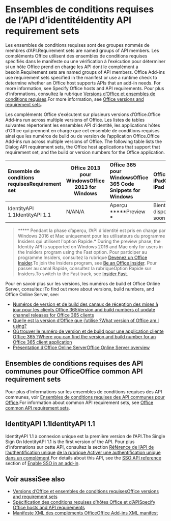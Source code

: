 # <a name="identity-api-requirement-sets"></a><span data-ttu-id="549b7-101">Ensembles de conditions requises de l’API d’identité</span><span class="sxs-lookup"><span data-stu-id="549b7-101">Identity API requirement sets</span></span>

<span data-ttu-id="549b7-102">Les ensembles de conditions requises sont des groupes nommés de membres d’API.</span><span class="sxs-lookup"><span data-stu-id="549b7-102">Requirement sets are named groups of API members.</span></span> <span data-ttu-id="549b7-103">Les compléments Office utilisent des ensembles de conditions requises spécifiés dans le manifeste ou une vérification à l’exécution pour déterminer si un hôte Office prend en charge les API dont le complément a besoin.</span><span class="sxs-lookup"><span data-stu-id="549b7-103">Requirement sets are named groups of API members. Office Add-ins use requirement sets specified in the manifest or use a runtime check to determine whether an Office host supports APIs that an add-in needs. For more information, see Specify Office hosts and API requirements.</span></span> <span data-ttu-id="549b7-104">Pour plus d’informations, consultez la rubrique [Versions d’Office et ensembles de conditions requises](https://docs.microsoft.com/office/dev/add-ins/develop/office-versions-and-requirement-sets).</span><span class="sxs-lookup"><span data-stu-id="549b7-104">For more information, see [Office versions and requirement sets](https://docs.microsoft.com/office/dev/add-ins/develop/office-versions-and-requirement-sets).</span></span>

<span data-ttu-id="549b7-105">Les compléments Office s’exécutent sur plusieurs versions d’Office.</span><span class="sxs-lookup"><span data-stu-id="549b7-105">Office Add-ins run across multiple versions of Office.</span></span> <span data-ttu-id="549b7-106">Les listes de tables suivantes répertorient les ensembles API d’identité, les applications hôtes d’Office qui prennent en charge que cet ensemble de conditions requises ainsi que les numéros de build ou de version de l’application Office.</span><span class="sxs-lookup"><span data-stu-id="549b7-106">Office Add-ins run across multiple versions of Office. The following table lists the Dialog API requirement sets, the Office host applications that support that requirement set, and the build or version numbers for the Office application.</span></span>

|  <span data-ttu-id="549b7-107">Ensemble de conditions requises</span><span class="sxs-lookup"><span data-stu-id="549b7-107">Requirement set</span></span>  | <span data-ttu-id="549b7-108">Office 2013 pour Windows</span><span class="sxs-lookup"><span data-stu-id="549b7-108">Office 2013 for Windows</span></span> | <span data-ttu-id="549b7-109">Office 365 pour Windows</span><span class="sxs-lookup"><span data-stu-id="549b7-109">Office 365 Code Snippets for Windows</span></span>   |  <span data-ttu-id="549b7-110">Office 365 pour iPad</span><span class="sxs-lookup"><span data-stu-id="549b7-110">Office for iPad</span></span>  |  <span data-ttu-id="549b7-111">Office 365 pour Mac</span><span class="sxs-lookup"><span data-stu-id="549b7-111">Office 365 for Mac</span></span>  | <span data-ttu-id="549b7-112">Office Online</span><span class="sxs-lookup"><span data-stu-id="549b7-112">Office Online</span></span>  | <span data-ttu-id="549b7-113">SharePoint Online</span><span class="sxs-lookup"><span data-stu-id="549b7-113">SharePoint Online</span></span> | <span data-ttu-id="549b7-114">OneDrive.com</span><span class="sxs-lookup"><span data-stu-id="549b7-114">OneDrive.com</span></span> |<span data-ttu-id="549b7-115">Outlook.com et Exchange Online</span><span class="sxs-lookup"><span data-stu-id="549b7-115">Outlook.com & Exchange Online</span></span>|
|:-----|-----|:-----|:-----|:-----|:-----|:-----|:-----|:-----|
| <span data-ttu-id="549b7-116">IdentityAPI 1.1</span><span class="sxs-lookup"><span data-stu-id="549b7-116">IdentityAPI 1.1</span></span>  | <span data-ttu-id="549b7-117">N/A</span><span class="sxs-lookup"><span data-stu-id="549b7-117">N/A</span></span> | <span data-ttu-id="549b7-118">Aperçu \*\*\*\*\*</span><span class="sxs-lookup"><span data-stu-id="549b7-118">Preview **&#42;**</span></span> | <span data-ttu-id="549b7-119">Bientôt disponible</span><span class="sxs-lookup"><span data-stu-id="549b7-119">Coming soon</span></span> | <span data-ttu-id="549b7-120">Aperçu \*\*\*\*\*</span><span class="sxs-lookup"><span data-stu-id="549b7-120">Preview **&#42;**</span></span>| <span data-ttu-id="549b7-121">Aperçu</span><span class="sxs-lookup"><span data-stu-id="549b7-121">Preview</span></span> | <span data-ttu-id="549b7-122">Aperçu</span><span class="sxs-lookup"><span data-stu-id="549b7-122">Preview</span></span>| <span data-ttu-id="549b7-123">Bientôt disponible</span><span class="sxs-lookup"><span data-stu-id="549b7-123">Coming soon</span></span> | <span data-ttu-id="549b7-124">Bientôt disponible</span><span class="sxs-lookup"><span data-stu-id="549b7-124">Coming soon</span></span> |

> <span data-ttu-id="549b7-125">\*\*\*\*\* Pendant la phase d’aperçu, l’API d'identité est pris en charge par Windows 2016 et Mac uniquement pour les utilisateurs du programme Insiders qui utilisent l'option Rapide.</span><span class="sxs-lookup"><span data-stu-id="549b7-125">**&#42;** During the preview phase, the Identity API is supported on Windows 2016 and Mac only for users in the Insiders program using the Fast option.</span></span> <span data-ttu-id="549b7-126">Pour participer au programme Insiders, consultez la rubrique [Devenez un Office Insider](https://products.office.com/office-insider?tab=tab-1).</span><span class="sxs-lookup"><span data-stu-id="549b7-126">To join the Insiders program, see [Be an Office Insider](https://products.office.com/office-insider?tab=tab-1).</span></span> <span data-ttu-id="549b7-127">Pour passer au canal Rapide, consultez la rubrique[](https://answers.microsoft.com/en-us/msoffice/forum/msoffice_officeinsider-mso_win10-msoinsider_reg/its-here-office-insider-fast-for-office-2016-on/dbe8e7bb-9523-44a4-948b-9436fedfd961)Option Rapide sur Insiders.</span><span class="sxs-lookup"><span data-stu-id="549b7-127">To switch to the Fast track, see [Insider Fast](https://answers.microsoft.com/en-us/msoffice/forum/msoffice_officeinsider-mso_win10-msoinsider_reg/its-here-office-insider-fast-for-office-2016-on/dbe8e7bb-9523-44a4-948b-9436fedfd961).</span></span>

<span data-ttu-id="549b7-128">Pour en savoir plus sur les versions, les numéros de build et Office Online Server, consultez :</span><span class="sxs-lookup"><span data-stu-id="549b7-128">To find out more about versions, build numbers, and Office Online Server, see:</span></span>

- [<span data-ttu-id="549b7-129">Numéros de version et de build des canaux de réception des mises à jour pour les clients Office 365</span><span class="sxs-lookup"><span data-stu-id="549b7-129">Version and build numbers of update channel releases for Office 365 clients</span></span>](https://support.office.com/article/version-and-build-numbers-of-update-channel-releases-ae942449-1fca-4484-898b-a933ea23def7)
- [<span data-ttu-id="549b7-130">Quelle est la version d’Office que j’utilise ?</span><span class="sxs-lookup"><span data-stu-id="549b7-130">What version of Office am I using?</span></span>](https://support.office.com/article/What-version-of-Office-am-I-using-932788b8-a3ce-44bf-bb09-e334518b8b19)
- [<span data-ttu-id="549b7-131">Où trouver le numéro de version et de build pour une application cliente Office 365 ?</span><span class="sxs-lookup"><span data-stu-id="549b7-131">Where you can find the version and build number for an Office 365 client application</span></span>](https://support.office.com/article/version-and-build-numbers-of-update-channel-releases-ae942449-1fca-4484-898b-a933ea23def7)
- [<span data-ttu-id="549b7-132">Présentation d’Office Online Server</span><span class="sxs-lookup"><span data-stu-id="549b7-132">Office Online Server overview</span></span>](https://docs.microsoft.com/officeonlineserver/office-online-server-overview)

## <a name="office-common-api-requirement-sets"></a><span data-ttu-id="549b7-133">Ensembles de conditions requises des API communes pour Office</span><span class="sxs-lookup"><span data-stu-id="549b7-133">Office common API requirement sets</span></span>

<span data-ttu-id="549b7-134">Pour plus d’informations sur les ensembles de conditions requises des API communes, voir [Ensembles de conditions requises des API communes pour Office](office-add-in-requirement-sets.md).</span><span class="sxs-lookup"><span data-stu-id="549b7-134">For information about common API requirement sets, see [Office common API requirement sets](office-add-in-requirement-sets.md).</span></span>

## <a name="identityapi-11"></a><span data-ttu-id="549b7-135">IdentityAPI 1.1</span><span class="sxs-lookup"><span data-stu-id="549b7-135">IdentityAPI 1.1</span></span> 

<span data-ttu-id="549b7-136">IdentityAPI 1.1 à connexion unique est la première version de l’API.</span><span class="sxs-lookup"><span data-stu-id="549b7-136">The Single Sign On IdentityAPI 1.1 is the first version of the API.</span></span> <span data-ttu-id="549b7-137">Pour plus d’informations sur cette API, consultez la section [Référence de l’API de l’authentification unique](https://docs.microsoft.com/office/dev/add-ins/develop/sso-in-office-add-ins#sso-api-reference) [de la rubrique Activer une authentification unique dans un complément](https://docs.microsoft.com/office/dev/add-ins/develop/sso-in-office-add-ins).</span><span class="sxs-lookup"><span data-stu-id="549b7-137">For details about this API, see the [SSO API reference](https://docs.microsoft.com/office/dev/add-ins/develop/sso-in-office-add-ins#sso-api-reference) section of [Enable SSO in an add-in](https://docs.microsoft.com/office/dev/add-ins/develop/sso-in-office-add-ins).</span></span>

## <a name="see-also"></a><span data-ttu-id="549b7-138">Voir aussi</span><span class="sxs-lookup"><span data-stu-id="549b7-138">See also</span></span>

- [<span data-ttu-id="549b7-139">Versions d’Office et ensembles de conditions requises</span><span class="sxs-lookup"><span data-stu-id="549b7-139">Office versions and requirement sets</span></span>](https://docs.microsoft.com/office/dev/add-ins/develop/office-versions-and-requirement-sets)
- [<span data-ttu-id="549b7-140">Spécification des conditions requises d’hôtes Office et d’API</span><span class="sxs-lookup"><span data-stu-id="549b7-140">Specify Office hosts and API requirements</span></span>](https://docs.microsoft.com/office/dev/add-ins/develop/specify-office-hosts-and-api-requirements)
- [<span data-ttu-id="549b7-141">Manifeste XML des compléments Office</span><span class="sxs-lookup"><span data-stu-id="549b7-141">Office Add-ins XML manifest</span></span>](https://docs.microsoft.com/office/dev/add-ins/develop/add-in-manifests)
